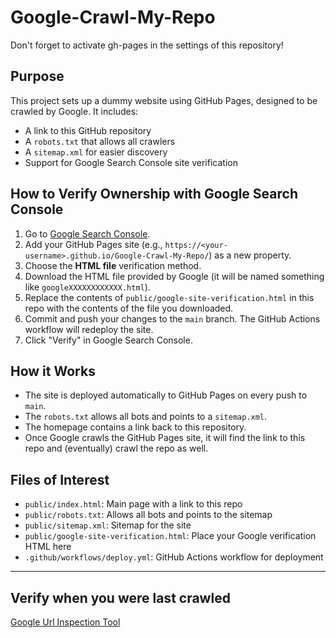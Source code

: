 # Google-Crawl-My-Repo
Don't forget to activate gh-pages in the settings of this repository!

## Purpose
This project sets up a dummy website using GitHub Pages, designed to be crawled by Google. It includes:
- A link to this GitHub repository
- A `robots.txt` that allows all crawlers
- A `sitemap.xml` for easier discovery
- Support for Google Search Console site verification

## How to Verify Ownership with Google Search Console
1. Go to [Google Search Console](https://search.google.com/search-console/welcome).
2. Add your GitHub Pages site (e.g., `https://<your-username>.github.io/Google-Crawl-My-Repo/`) as a new property.
3. Choose the **HTML file** verification method.
4. Download the HTML file provided by Google (it will be named something like `googleXXXXXXXXXXXX.html`).
5. Replace the contents of `public/google-site-verification.html` in this repo with the contents of the file you downloaded.
6. Commit and push your changes to the `main` branch. The GitHub Actions workflow will redeploy the site.
7. Click "Verify" in Google Search Console.

## How it Works
- The site is deployed automatically to GitHub Pages on every push to `main`.
- The `robots.txt` allows all bots and points to a `sitemap.xml`.
- The homepage contains a link back to this repository.
- Once Google crawls the GitHub Pages site, it will find the link to this repo and (eventually) crawl the repo as well.

## Files of Interest
- `public/index.html`: Main page with a link to this repo
- `public/robots.txt`: Allows all bots and points to the sitemap
- `public/sitemap.xml`: Sitemap for the site
- `public/google-site-verification.html`: Place your Google verification HTML here
- `.github/workflows/deploy.yml`: GitHub Actions workflow for deployment

---

## Verify when you were last crawled

[Google Url Inspection Tool](https://support.google.com/webmasters/answer/9012289?hl=en)
